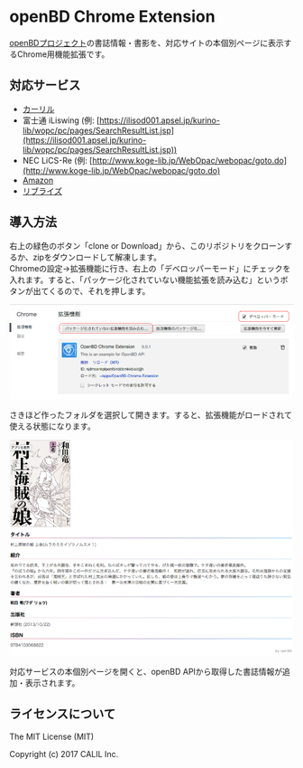 # openBD Chrome Extension

[openBDプロジェクト](https://openbd.jp/)の書誌情報・書影を、対応サイトの本個別ページに表示するChrome用機能拡張です。

## 対応サービス

* [カーリル](https://calil.jp)
* 富士通 iLiswing (例: [https://ilisod001.apsel.jp/kurino-lib/wopc/pc/pages/SearchResultList.jsp](https://ilisod001.apsel.jp/kurino-lib/wopc/pc/pages/SearchResultList.jsp))
* NEC LiCS-Re (例: [http://www.koge-lib.jp/WebOpac/webopac/goto.do](http://www.koge-lib.jp/WebOpac/webopac/goto.do)
* [Amazon](https://www.amazon.co.jp)
* [リブライズ](https://librize.com)

## 導入方法

右上の緑色のボタン「clone or Download」から、このリポジトリをクローンするか、zipをダウンロードして解凍します。  
Chromeの設定→拡張機能に行き、右上の「デベロッパーモード」にチェックを入れます。すると、「パッケージ化されていない機能拡張を読み込む」というボタンが出てくるので、それを押します。

![スクリーンショット](screenshot/1.png "スクリーンショット")

さきほど作ったフォルダを選択して開きます。すると、拡張機能がロードされて使える状態になります。

![スクリーンショット2](screenshot/2.png "スクリーンショット2")

対応サービスの本個別ページを開くと、openBD APIから取得した書誌情報が追加・表示されます。

## ライセンスについて

The MIT License (MIT)

Copyright (c) 2017 CALIL Inc.
